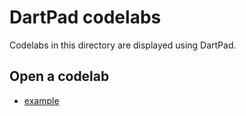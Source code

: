 # DartPad codelabs

Codelabs in this directory are displayed using DartPad.

## Open a codelab

- [example](https://dartpad.dev/codelabs.html?webserver=dartpad-codelabs-experimental1.web.app/dart)
